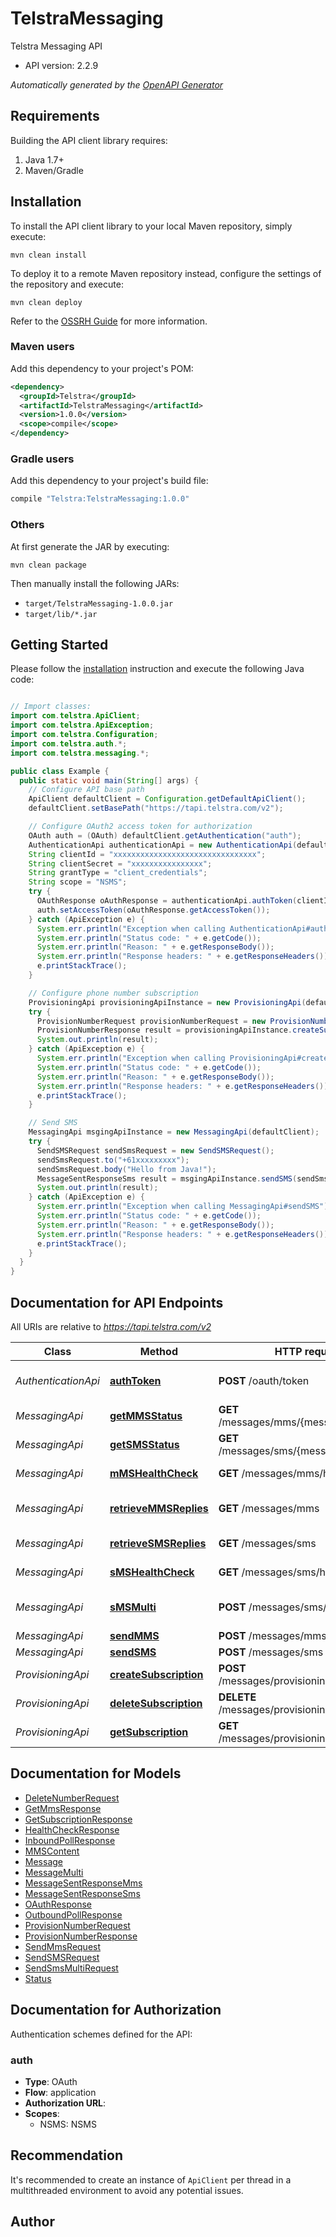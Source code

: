 # TelstraMessaging

Telstra Messaging API
- API version: 2.2.9

*Automatically generated by the [OpenAPI Generator](https://openapi-generator.tech)*


## Requirements

Building the API client library requires:
1. Java 1.7+
2. Maven/Gradle

## Installation

To install the API client library to your local Maven repository, simply execute:

```shell
mvn clean install
```

To deploy it to a remote Maven repository instead, configure the settings of the repository and execute:

```shell
mvn clean deploy
```

Refer to the [OSSRH Guide](http://central.sonatype.org/pages/ossrh-guide.html) for more information.

### Maven users

Add this dependency to your project's POM:

```xml
<dependency>
  <groupId>Telstra</groupId>
  <artifactId>TelstraMessaging</artifactId>
  <version>1.0.0</version>
  <scope>compile</scope>
</dependency>
```

### Gradle users

Add this dependency to your project's build file:

```groovy
compile "Telstra:TelstraMessaging:1.0.0"
```

### Others

At first generate the JAR by executing:

```shell
mvn clean package
```

Then manually install the following JARs:

* `target/TelstraMessaging-1.0.0.jar`
* `target/lib/*.jar`

## Getting Started

Please follow the [installation](#installation) instruction and execute the following Java code:

```java

// Import classes:
import com.telstra.ApiClient;
import com.telstra.ApiException;
import com.telstra.Configuration;
import com.telstra.auth.*;
import com.telstra.messaging.*;

public class Example {
  public static void main(String[] args) {
    // Configure API base path
    ApiClient defaultClient = Configuration.getDefaultApiClient();
    defaultClient.setBasePath("https://tapi.telstra.com/v2");

    // Configure OAuth2 access token for authorization
    OAuth auth = (OAuth) defaultClient.getAuthentication("auth");
    AuthenticationApi authenticationApi = new AuthenticationApi(defaultClient);
    String clientId = "xxxxxxxxxxxxxxxxxxxxxxxxxxxxxxxx";
    String clientSecret = "xxxxxxxxxxxxxxxx";
    String grantType = "client_credentials";
    String scope = "NSMS";
    try {
      OAuthResponse oAuthResponse = authenticationApi.authToken(clientId, clientSecret, grantType, scope);
      auth.setAccessToken(oAuthResponse.getAccessToken());
    } catch (ApiException e) {
      System.err.println("Exception when calling AuthenticationApi#authToken");
      System.err.println("Status code: " + e.getCode());
      System.err.println("Reason: " + e.getResponseBody());
      System.err.println("Response headers: " + e.getResponseHeaders());
      e.printStackTrace();
    }

    // Configure phone number subscription
    ProvisioningApi provisioningApiInstance = new ProvisioningApi(defaultClient);
    try {
      ProvisionNumberRequest provisionNumberRequest = new ProvisionNumberRequest();
      ProvisionNumberResponse result = provisioningApiInstance.createSubscription(provisionNumberRequest);
      System.out.println(result);
    } catch (ApiException e) {
      System.err.println("Exception when calling ProvisioningApi#createSubscription");
      System.err.println("Status code: " + e.getCode());
      System.err.println("Reason: " + e.getResponseBody());
      System.err.println("Response headers: " + e.getResponseHeaders());
      e.printStackTrace();
    }

    // Send SMS
    MessagingApi msgingApiInstance = new MessagingApi(defaultClient);
    try {
      SendSMSRequest sendSmsRequest = new SendSMSRequest();
      sendSmsRequest.to("+61xxxxxxxxx");
      sendSmsRequest.body("Hello from Java!");
      MessageSentResponseSms result = msgingApiInstance.sendSMS(sendSmsRequest);
      System.out.println(result);
    } catch (ApiException e) {
      System.err.println("Exception when calling MessagingApi#sendSMS");
      System.err.println("Status code: " + e.getCode());
      System.err.println("Reason: " + e.getResponseBody());
      System.err.println("Response headers: " + e.getResponseHeaders());
      e.printStackTrace();
    }
  }
}

```

## Documentation for API Endpoints

All URIs are relative to *https://tapi.telstra.com/v2*

Class | Method | HTTP request | Description
------------ | ------------- | ------------- | -------------
*AuthenticationApi* | [**authToken**](docs/AuthenticationApi.md#authToken) | **POST** /oauth/token | Generate OAuth2 token
*MessagingApi* | [**getMMSStatus**](docs/MessagingApi.md#getMMSStatus) | **GET** /messages/mms/{messageid}/status | Get MMS Status
*MessagingApi* | [**getSMSStatus**](docs/MessagingApi.md#getSMSStatus) | **GET** /messages/sms/{messageId}/status | Get SMS Status
*MessagingApi* | [**mMSHealthCheck**](docs/MessagingApi.md#mMSHealthCheck) | **GET** /messages/mms/heathcheck | MMS Health Check
*MessagingApi* | [**retrieveMMSReplies**](docs/MessagingApi.md#retrieveMMSReplies) | **GET** /messages/mms | Retrieve MMS Replies
*MessagingApi* | [**retrieveSMSReplies**](docs/MessagingApi.md#retrieveSMSReplies) | **GET** /messages/sms | Retrieve SMS Replies
*MessagingApi* | [**sMSHealthCheck**](docs/MessagingApi.md#sMSHealthCheck) | **GET** /messages/sms/heathcheck | SMS Health Check
*MessagingApi* | [**sMSMulti**](docs/MessagingApi.md#sMSMulti) | **POST** /messages/sms/multi | Send Multiple SMS
*MessagingApi* | [**sendMMS**](docs/MessagingApi.md#sendMMS) | **POST** /messages/mms | Send MMS
*MessagingApi* | [**sendSMS**](docs/MessagingApi.md#sendSMS) | **POST** /messages/sms | Send SMS
*ProvisioningApi* | [**createSubscription**](docs/ProvisioningApi.md#createSubscription) | **POST** /messages/provisioning/subscriptions | Create Subscription
*ProvisioningApi* | [**deleteSubscription**](docs/ProvisioningApi.md#deleteSubscription) | **DELETE** /messages/provisioning/subscriptions | Delete Subscription
*ProvisioningApi* | [**getSubscription**](docs/ProvisioningApi.md#getSubscription) | **GET** /messages/provisioning/subscriptions | Get Subscription


## Documentation for Models

 - [DeleteNumberRequest](docs/DeleteNumberRequest.md)
 - [GetMmsResponse](docs/GetMmsResponse.md)
 - [GetSubscriptionResponse](docs/GetSubscriptionResponse.md)
 - [HealthCheckResponse](docs/HealthCheckResponse.md)
 - [InboundPollResponse](docs/InboundPollResponse.md)
 - [MMSContent](docs/MMSContent.md)
 - [Message](docs/Message.md)
 - [MessageMulti](docs/MessageMulti.md)
 - [MessageSentResponseMms](docs/MessageSentResponseMms.md)
 - [MessageSentResponseSms](docs/MessageSentResponseSms.md)
 - [OAuthResponse](docs/OAuthResponse.md)
 - [OutboundPollResponse](docs/OutboundPollResponse.md)
 - [ProvisionNumberRequest](docs/ProvisionNumberRequest.md)
 - [ProvisionNumberResponse](docs/ProvisionNumberResponse.md)
 - [SendMmsRequest](docs/SendMmsRequest.md)
 - [SendSMSRequest](docs/SendSMSRequest.md)
 - [SendSmsMultiRequest](docs/SendSmsMultiRequest.md)
 - [Status](docs/Status.md)


## Documentation for Authorization

Authentication schemes defined for the API:
### auth

- **Type**: OAuth
- **Flow**: application
- **Authorization URL**:
- **Scopes**:
  - NSMS: NSMS


## Recommendation

It's recommended to create an instance of `ApiClient` per thread in a multithreaded environment to avoid any potential issues.

## Author
